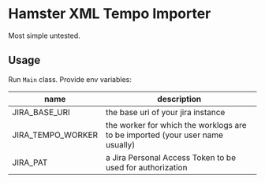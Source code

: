 # Hamster XML Tempo Importer

Most simple untested.

## Usage

Run `Main` class.
Provide env variables:

| name              | description                                                                   |
|-------------------|-------------------------------------------------------------------------------|
 | JIRA_BASE_URI     | the base uri of your jira instance                                            |
| JIRA_TEMPO_WORKER | the worker for which the worklogs are to be imported (your user name usually) |
| JIRA_PAT          | a Jira Personal Access Token to be used for authorization                     |